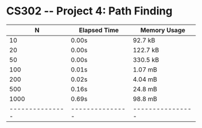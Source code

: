 # CS302 -- Project 4: Path Finding
| N             | Elapsed Time  | Memory Usage   |
|---------------|---------------|----------------|
| 10            | 0.00s         | 92.7 kB        |
| 20            | 0.00s         | 122.7 kB       |
| 50            | 0.00s         | 330.5 kB       |
| 100           | 0.01s         | 1.07 mB        |
| 200           | 0.02s         | 4.04 mB        |
| 500           | 0.16s         | 24.8  mB       |
| 1000          | 0.69s         | 98.8 mB        |
|---------------|---------------|----------------|
